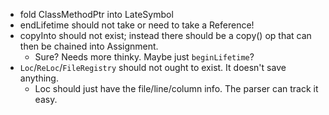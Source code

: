 - fold ClassMethodPtr into LateSymbol
- endLifetime should not take or need to take a Reference!
- copyInto should not exist; instead there should be a copy() op that can then be chained into Assignment.
    - Sure? Needs more thinky. Maybe just `beginLifetime`?
- `Loc`/`ReLoc`/`FileRegistry` should not ought to exist. It doesn't save anything.
    - Loc should just have the file/line/column info. The parser can track it easy.
